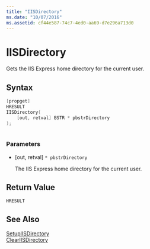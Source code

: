 ```yaml
---
title: "IISDirectory"
ms.date: "10/07/2016"
ms.assetid: cf44e587-74c7-4ed0-aa69-d7e296a713d0
---
```

# IISDirectory
Gets the IIS Express home directory for the current user.  
  
## Syntax  
  
```cpp  
[propget]  
HRESULT  
IISDirectory(  
    [out, retval] BSTR * pbstrDirectory  
);  
  
```  
  
### Parameters  
  
-   [out, retval] `* pbstrDirectory`  
  
     The IIS Express home directory for the current user.  
  
## Return Value  
 `HRESULT`  
  
## See Also  
 [SetupIISDirectory](../../extensions/express-api-reference/setupiisdirectory.md)   
 [ClearIISDirectory](../../extensions/express-api-reference/cleariisdirectory.md)
